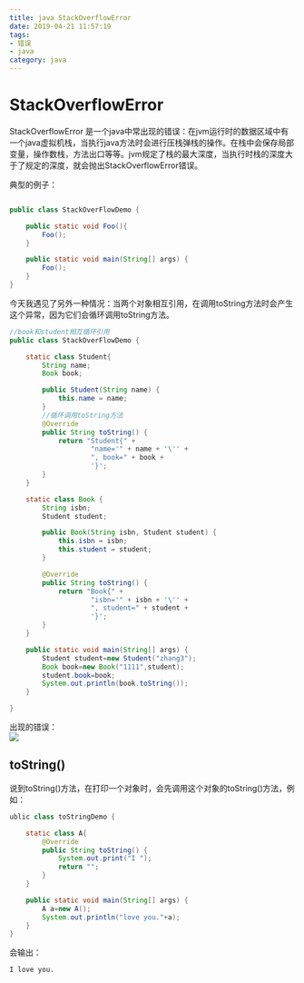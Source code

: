 ```yaml
---
title: java StackOverflowError
date: 2019-04-21 11:57:19
tags:
- 错误
- java
category: java
---
```


# StackOverflowError
StackOverflowError 是一个java中常出现的错误：在jvm运行时的数据区域中有一个java虚拟机栈，当执行java方法时会进行压栈弹栈的操作。在栈中会保存局部变量，操作数栈，方法出口等等。jvm规定了栈的最大深度，当执行时栈的深度大于了规定的深度，就会抛出StackOverflowError错误。   
<!--more-->

典型的例子：
~~~java

public class StackOverFlowDemo {

    public static void Foo(){
        Foo();
    }

    public static void main(String[] args) {
        Foo();
    }
}
~~~

今天我遇见了另外一种情况：当两个对象相互引用，在调用toString方法时会产生这个异常，因为它们会循环调用toString方法。
~~~java
//book和student相互循环引用
public class StackOverFlowDemo {

    static class Student{
        String name;
        Book book;

        public Student(String name) {
            this.name = name;
        }
        //循环调用toString方法
        @Override
        public String toString() {
            return "Student{" +
                    "name='" + name + '\'' +
                    ", book=" + book +
                    '}';
        }
    }

    static class Book {
        String isbn;
        Student student;

        public Book(String isbn, Student student) {
            this.isbn = isbn;
            this.student = student;
        }

        @Override
        public String toString() {
            return "Book{" +
                    "isbn='" + isbn + '\'' +
                    ", student=" + student +
                    '}';
        }
    }

    public static void main(String[] args) {
        Student student=new Student("zhang3");
        Book book=new Book("1111",student);
        student.book=book;
        System.out.println(book.toString());
    }

}
~~~
出现的错误：  
![](/java-StackOverflowError/stackoverflow.png)

## toString()

说到toString()方法，在打印一个对象时，会先调用这个对象的toString()方法，例如：   
~~~java
ublic class toStringDemo {

    static class A{
        @Override
        public String toString() {
            System.out.print("I ");
            return "";
        }
    }

    public static void main(String[] args) {
        A a=new A();
        System.out.println("love you."+a);
    }
}
~~~

会输出：   
~~~
I love you.
~~~